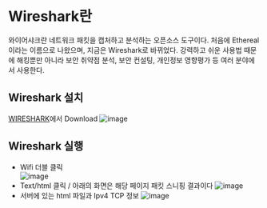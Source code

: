 # Wireshark란
와이어샤크란 네트워크 패킷을 캡처하고 분석하는 오픈소스 도구이다.
처음에 Ethereal이라는 이름으로 나왔으며, 지금은 Wireshark로 바뀌었다.
강력하고 쉬운 사용법 때문에 해킹뿐만 아니라 보안 취약점 분석, 보안 컨설팅, 개인정보 영향평가 등 여러 분야에서 사용한다.


## Wireshark 설치
[WIRESHARK](https://www.wireshark.org/)에서 Download
![image](https://user-images.githubusercontent.com/65120581/132469295-2b90402a-bbd1-4086-b982-46ec13d41a29.png)


## Wireshark 실행 
- Wifi 더블 클릭 <br>
![image](https://user-images.githubusercontent.com/65120581/132468753-a4df1752-7d4d-4edc-b0c3-2c7e89585423.png)
- Text/html 클릭 / 아래의 화면은 해당 페이지 패킷 스니핑 결과이다
![image](https://user-images.githubusercontent.com/65120581/132469142-40970b16-1ea6-4dc1-b60d-2d680ae50eed.png)
- 서버에 있는 html 파일과 Ipv4 TCP 정보
![image](https://user-images.githubusercontent.com/65120581/132469168-bea324c1-e995-4c2b-8ae0-543680d9f39e.png)

